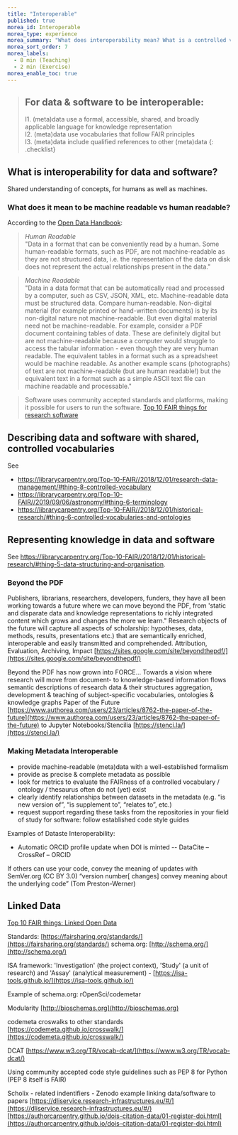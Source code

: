 ```yaml
---
title: "Interoperable"
published: true
morea_id: Interoperable
morea_type: experience
morea_summary: "What does interoperability mean? What is a controlled vocabulary, a metadata schema and linked data? How do I describe data so that humans and computers can understand?"
morea_sort_order: 7
morea_labels:
  - 8 min (Teaching)
  - 2 min (Exercise)
morea_enable_toc: true
---
```


> ## For data & software to be interoperable:
>
> I1. (meta)data use a formal, accessible, shared, and broadly applicable language for knowledge representation  
> I2. (meta)data use vocabularies that follow FAIR principles  
> I3. (meta)data include qualified references to other (meta)data
> {: .checklist}

## What is interoperability for data and software?

Shared understanding of concepts, for humans as well as machines.

### What does it mean to be machine readable vs human readable?

According to the [Open Data Handbook](http://opendatahandbook.org/glossary/en/):

> _Human Readable_  
> "Data in a format that can be conveniently read by a human. Some human-readable formats, such as PDF, are not machine-readable as they are not structured data, i.e. the representation of the data on disk does not represent the actual relationships present in the data."

> _Machine Readable_  
> "Data in a data format that can be automatically read and processed by a computer, such as CSV, JSON, XML, etc. Machine-readable data must be structured data. Compare human-readable.
> Non-digital material (for example printed or hand-written documents) is by its non-digital nature not machine-readable. But even digital material need not be machine-readable. For example, consider a PDF document containing tables of data. These are definitely digital but are not machine-readable because a computer would struggle to access the tabular information - even though they are very human readable. The equivalent tables in a format such as a spreadsheet would be machine readable.
> As another example scans (photographs) of text are not machine-readable (but are human readable!) but the equivalent text in a format such as a simple ASCII text file can machine readable and processable."

> Software uses community accepted standards and platforms, making it possible for users to run the software.
> [Top 10 FAIR things for research software][10ftrs]

[10ftrs]: https://librarycarpentry.org/Top-10-FAIR//2018/12/01/research-software/

## Describing data and software with shared, controlled vocabularies

See

- <https://librarycarpentry.org/Top-10-FAIR//2018/12/01/research-data-management/#thing-8-controlled-vocabulary>
- <https://librarycarpentry.org/Top-10-FAIR//2019/09/06/astronomy/#thing-6-terminology>
- <https://librarycarpentry.org/Top-10-FAIR//2018/12/01/historical-research/#thing-6-controlled-vocabularies-and-ontologies>

## Representing knowledge in data and software

See <https://librarycarpentry.org/Top-10-FAIR//2018/12/01/historical-research/#thing-5-data-structuring-and-organisation>.

### Beyond the PDF

Publishers, librarians, researchers, developers, funders, they have all been working towards a future where we can move beyond the PDF, from 'static and disparate data and knowledge representations to richly integrated content which grows and changes the more we learn." Research objects of the future will capture all aspects of scholarship: hypotheses, data, methods, results, presentations etc.) that are semantically enriched, interoperable and easily transmitted and comprehended.
Attribution, Evaluation, Archiving, Impact
[https://sites.google.com/site/beyondthepdf/](https://sites.google.com/site/beyondthepdf/)

Beyond the PDF has now grown into FORCE...
Towards a vision where research will move from document- to knowledge-based information flows
semantic descriptions of research data & their structures
aggregation, development & teaching of subject-specific vocabularies, ontologies & knowledge graphs
Paper of the Future
[https://www.authorea.com/users/23/articles/8762-the-paper-of-the-future](https://www.authorea.com/users/23/articles/8762-the-paper-of-the-future) to Jupyter Notebooks/Stencilia
[https://stenci.la/](https://stenci.la/)

### Making Metadata Interoperable

- provide machine-readable (meta)data with a well-established formalism
- provide as precise & complete metadata as possible
- look for metrics to evaluate the FAIRness of a controlled vocabulary / ontology / thesaurus
  often do not (yet) exist
- clearly identify relationships between datasets in the metadata (e.g. “is new version of”, “is supplement to”, “relates to”, etc.)
- request support regarding these tasks from the repositories in your field of study
  for software: follow established code style guides

Examples of Dataste Interoperability:

- Automatic ORCID profile update when DOI is minted
  -- DataCite – CrossRef – ORCID

If others can use your code, convey the meaning of updates with SemVer.org (CC BY 3.0)
“version number[ changes] convey meaning about the underlying code” (Tom Preston-Werner)

## Linked Data

[Top 10 FAIR things: Linked Open Data](https://librarycarpentry.org/Top-10-FAIR//2019/09/05/linked-open-data/)

Standards: [https://fairsharing.org/standards/](https://fairsharing.org/standards/)
schema.org: [http://schema.org/](http://schema.org/)

ISA framework: 'Investigation' (the project context), 'Study' (a unit of research) and 'Assay' (analytical measurement) - [https://isa-tools.github.io/](https://isa-tools.github.io/)

Example of schema.org: rOpenSci/codemetar

Modularity
[http://bioschemas.org](http://bioschemas.org)

codemeta croswalks to other standards
[https://codemeta.github.io/crosswalk/](https://codemeta.github.io/crosswalk/)

DCAT
[https://www.w3.org/TR/vocab-dcat/](https://www.w3.org/TR/vocab-dcat/)

Using community accepted code style guidelines such as PEP 8 for Python (PEP 8 itself is FAIR)

Scholix - related indentifiers - Zenodo example linking data/software to papers
[https://dliservice.research-infrastructures.eu/#/](https://dliservice.research-infrastructures.eu/#/)
[https://authorcarpentry.github.io/dois-citation-data/01-register-doi.html](https://authorcarpentry.github.io/dois-citation-data/01-register-doi.html)
